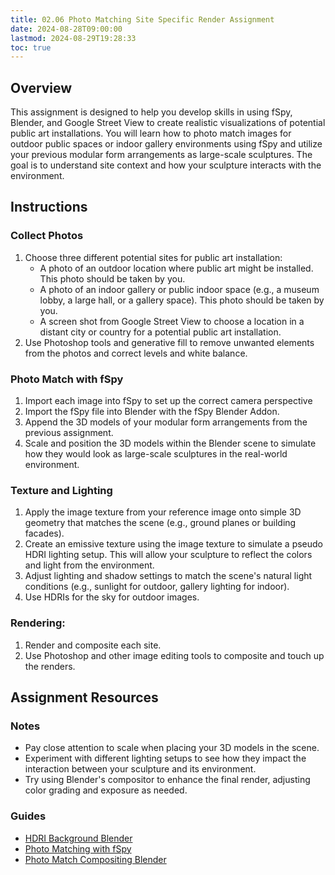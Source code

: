 ```yaml
---
title: 02.06 Photo Matching Site Specific Render Assignment
date: 2024-08-28T09:00:00
lastmod: 2024-08-29T19:28:33
toc: true
---
```


## Overview

This assignment is designed to help you develop skills in using fSpy, Blender, and Google Street View to create realistic visualizations of potential public art installations. You will learn how to photo match images for outdoor public spaces or indoor gallery environments using fSpy and utilize your previous modular form arrangements as large-scale sculptures. The goal is to understand site context and how your sculpture interacts with the environment.

## Instructions

### Collect Photos

1. Choose three different potential sites for public art installation:
   - A photo of an outdoor location where public art might be installed. This photo should be taken by you.
   - A photo of an indoor gallery or public indoor space (e.g., a museum lobby, a large hall, or a gallery space). This photo should be taken by you.
   - A screen shot from Google Street View to choose a location in a distant city or country for a potential public art installation.
2. Use Photoshop tools and generative fill to remove unwanted elements from the photos and correct levels and white balance.

### Photo Match with fSpy

1. Import each image into fSpy to set up the correct camera perspective
2. Import the fSpy file into Blender with the fSpy Blender Addon.
3. Append the 3D models of your modular form arrangements from the previous assignment.
4. Scale and position the 3D models within the Blender scene to simulate how they would look as large-scale sculptures in the real-world environment.

### Texture and Lighting

1. Apply the image texture from your reference image onto simple 3D geometry that matches the scene (e.g., ground planes or building facades).
2. Create an emissive texture using the image texture to simulate a pseudo HDRI lighting setup. This will allow your sculpture to reflect the colors and light from the environment.
3. Adjust lighting and shadow settings to match the scene's natural light conditions (e.g., sunlight for outdoor, gallery lighting for indoor).
4. Use HDRIs for the sky for outdoor images.

### Rendering:

1. Render and composite each site.
2. Use Photoshop and other image editing tools to composite and touch up the renders.

## Assignment Resources

### Notes

- Pay close attention to scale when placing your 3D models in the scene.
- Experiment with different lighting setups to see how they impact the interaction between your sculpture and its environment.
- Try using Blender's compositor to enhance the final render, adjusting color grading and exposure as needed.

### Guides

- [HDRI Background Blender](../../../../3d-modeling/blender/hdri-background-blender.md)
- [Photo Matching with fSpy](../../../../3d-modeling/photo-matching-with-fspy.md)
- [Photo Match Compositing Blender](https://youtu.be/qBePDl2l2hI)
